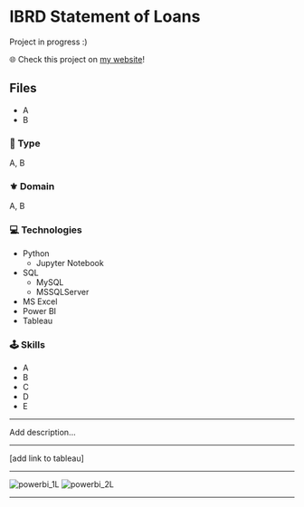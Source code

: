 # IBRD Statement of Loans

Project in progress :)

🌐 Check this project on [my website](https://aadsm2355.wixsite.com/andryadsm/ibrd-stmt-loans)!

## Files
- A
- B

### 📌 Type
A, B

### ⚜️ Domain
A, B

### 💻 Technologies
- Python
  - Jupyter Notebook
- SQL
  - MySQL
  - MSSQLServer
- MS Excel
- Power BI
- Tableau

### 🕹️ Skills
- A
- B
- C
- D
- E

---

Add description...

---

[add link to tableau]

---

![powerbi_1L](https://github.com/user-attachments/assets/1d0a708b-7df7-4e05-a6e3-9ca058756886)
![powerbi_2L](https://github.com/user-attachments/assets/e49a8550-596d-4819-8b1e-8cd35da4383d)

---
